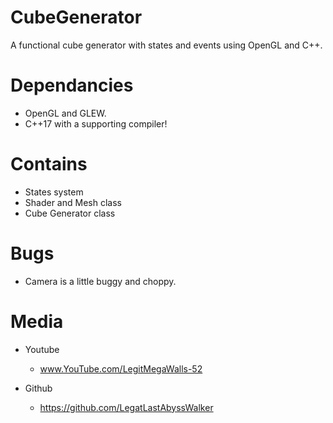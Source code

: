 # CubeGenerator
A functional cube generator with states and events using OpenGL and C++.

# Dependancies
* OpenGL and GLEW.
* C++17 with a supporting compiler!

# Contains
* States system
* Shader and Mesh class
* Cube Generator class

# Bugs
* Camera is a little buggy and choppy.

# Media
* Youtube
  -  www.YouTube.com/LegitMegaWalls-52
  
* Github
  - https://github.com/LegatLastAbyssWalker
